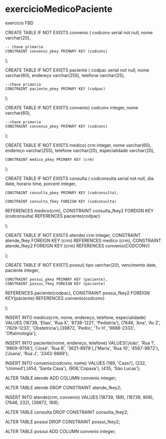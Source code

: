 # exercicioMedicoPaciente
exercicio FBD


CREATE TABLE IF NOT EXISTS convenio (
	codconv serial not null,
	nome varchar(20),
	
	-- chave primaria
	CONSTRAINT convenio_pkey PRIMARY KEY (codconv)
);

CREATE TABLE IF NOT EXISTS paciente (
	codpac serial not null,
	nome varchar(60),
	endereço varchar(255),
	telefone varchar(25),
	
	--chave primaria
	CONSTRAINT paciente_pkey PRIMARY KEY (codpac)

);

CREATE TABLE IF NOT EXISTS convenio(
	codconv integer,
	nome varchar(60),
	
	--chave primaria
	CONSTRAINT convenio_pkey PRIMARY KEY (codconv)

);

CREATE TABLE IF  NOT EXISTS medico(
	crm integer,
	nome varchar(60),
	endereço varchar(255),
	telefone varchar(20),
	especialidade varchar(20),
	
	CONSTRAINT medico_pkey PRIMARY KEY (crm)

);

CREATE TABLE IF NOT EXISTS consulta (
	codconsulta serial not null,
	dia date,
	horario time,
	porcent integer,
	
	CONSTRAINT consulta_pkey PRIMARY KEY (codconsulta),
	
	CONSTRAINT consulta_fkey FOREIGN KEY (codconsulta)
REFERENCES medico(crm),
	  CONSTRAINT consulta_fkey2 FOREIGN KEY (codconsulta) REFERENCES paciente(codpac)

);

CREATE TABLE IF NOT EXISTS atende(
	crm integer,
	CONSTRAINT atende_fkey FOREIGN KEY (crm)
REFERENCES medico (crm),
	CONSTRAINT atende_fkey2 FOREIGN KEY (crm) REFERENCES convenio(CODCONV)

);

CREATE TABLE IF NOT EXISTS possui(
	tipo varchar(20),
	vencimento date,
	paciente integer,
	
	CONSTRAINT possui_pkey PRIMARY KEY (paciente),
	CONSTRAINT possui_fkey FOREIGN KEY (paciente)
REFERENCES paciente(codpac),
CONSTRAINT possui_fkey2 FOREIGN KEY(paciente) REFERENCES convenio(codconv)
	
);

INSERT INTO medico(crm, nome, endereço, telefone, especialidade) VALUES (18739, 'Elias', 'Rua X', '8738-1221', 'Pediatria'),
(7646, 'Ana', 'Av Z', '7829-1233', 'Obstetricia'),(39872, 'Pedro', 'Tv H', '9888-2333', 'Oftalmologia');

INSERT INTO paciente(nome, endereço, telefone) VALUES('João', 'Rua 1', '9809-9756'),
('José', 'Rua B', '3621-8978'),('Maria', 'Rua 10', '4567-9872'),('Joana', 'Rua J', '3343-9889');

INSERT INTO convenio(codconv, nome) VALUES (189, 'Cassi'),
(232, 'Unimed'),(454, 'Santa Casa'), (908,'Copasa'), (435, 'São Lucas');

ALTER TABLE atende ADD COLUMN convenio integer;

ALTER TABLE atende DROP CONSTRAINT atende_fkey2;

INSERT INTO atende(crm, convenio) VALUES (18739, 189),
(18739, 908),(7646, 232), (39872, 189);

ALTER TABLE consulta DROP CONSTRAINT consulta_fkey2;

ALTER TABLE possui DROP CONSTRAINT possui_fkey2;

ALTER TABLE possui ADD COLUMN convenio integer;
